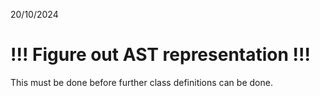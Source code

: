 20/10/2024
# !!! Figure out AST representation !!!
This must be done before further class definitions can be done.
